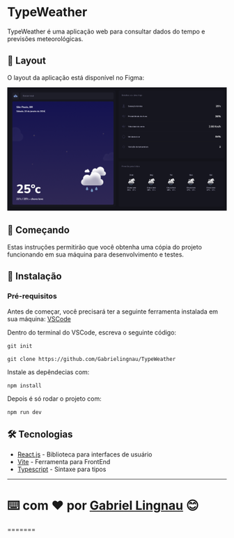 # TypeWeather

TypeWeather é uma aplicação web para consultar dados do tempo e previsões meteorológicas.

## 🎨 Layout

O layout da aplicação está disponível no Figma:

<a href="https://www.figma.com/file/rTBM1y2wfh0yWGmrCaYyim/TypeWeather-(Community)?node-id=3%3A376&mode=dev">
  <img alt="Feito por tgmarinho" src="./src/assets/img/TypeWeather.png">
</a>

## 🚀 Começando

Estas instruções permitirão que você obtenha uma cópia do projeto funcionando em sua máquina para desenvolvimento e testes.

## 🔧 Instalação

### Pré-requisitos

Antes de começar, você precisará ter a seguinte ferramenta instalada em sua máquina:
[VSCode](https://code.visualstudio.com/)

Dentro do terminal do VSCode, escreva o seguinte código:

```
git init
```

```
git clone https://github.com/Gabrielingnau/TypeWeather
```
Instale as depêndecias com:

```
npm install
```

Depois é só rodar o projeto com:

```
npm run dev
```

## 🛠️ Tecnologias

* [React.js](https://react.dev/) - Biblioteca para interfaces de usuário  
* [Vite](https://vitejs.dev/) - Ferramenta para FrontEnd  
* [Typescript](https://www.typescriptlang.org/) - Sintaxe para tipos  

---
# ⌨️ com ❤️ por [Gabriel Lingnau](https://www.linkedin.com/in/gabriel-lingnau-3bb17b266/) 😊
=======
